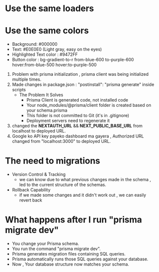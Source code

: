 # Use the same loaders


# Use the same colors
- Background: #000000 
- Text: #E0E0E0 (Light gray, easy on the eyes)
- Highlighted Text color : #9472FF
- Button color :  bg-gradient-to-r from-blue-600 to-purple-600 hover:from-blue-500 hover:to-purple-500 


1. Problem with prisma initialization , prisma client was being initialized multiple times.
2. Made changes in package.json : "postinstall": "prisma generate" inside scripts
    - The Problem It Solves
      - Prisma Client is generated code, not installed code
      - Your node_modules/@prisma/client folder is created based on your schema.prisma
      - This folder is not committed to Git (it's in .gitignore)
      - Deployment servers need to regenerate it
3. changed the **NEXTAUTH_URL** && **NEXT_PUBLIC_BASE_URL** from localhost to deployed URL.
4. Google ko API key payeko dashboard ma gayera , Authorized URL changed from "localhost:3000" to deployed URL.


# The need to migrations
- Version Control & Tracking 
  -  we can know due to what previous changes made in the schema , led to the current structure of the schemas.
- Rollback Capability
  -  if we made some changes and it didn't work out , we can easily revert back

# What happens after I run "prisma migrate dev"
  - You change your Prisma schema.
  - You run the command "prisma migrate dev".
  - Prisma generates migration files containing SQL queries.
  - Prisma automatically runs those SQL queries against your database.
  - Now , Your database structure now matches your schema.
